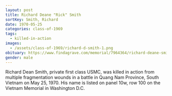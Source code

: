 ```yaml
---
layout: post
title: Richard Deane "Rick" Smith
sortKey: Smith, Richard
date: 1970-05-25
categories: class-of-1969
tags:
  - killed-in-action
images:
  - /assets/class-of-1969/richard-d-smith-1.png
obituary: https://www.findagrave.com/memorial/7964364/richard-deane-smith
gender: male
---
```

Richard Dean Smith, private first class USMC, was killed in action from multiple fragmentation wounds in a battle in Quang Nam Province, South Vietnam on May 25, 1970. His name is listed on panel 10w, row 100 on the Vietnam Memorial in Washington D.C.
